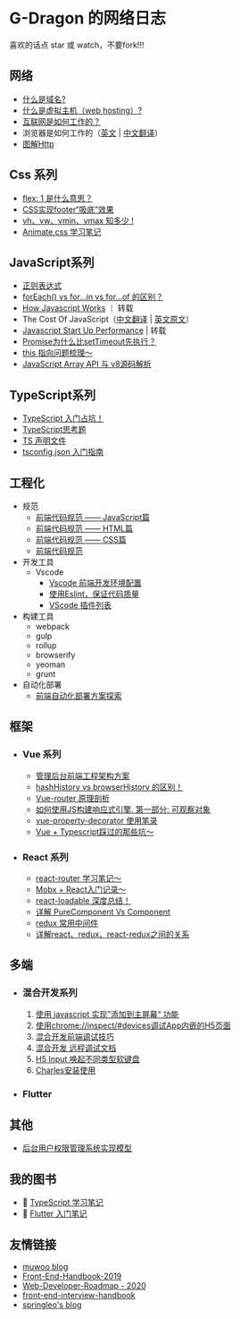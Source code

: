 # G-Dragon 的网络日志

喜欢的话点 star 或 watch，不要fork!!!
 
## 网络
 - [什么是域名?](https://github.com/PandoraG/Articles/issues/63)
 - [什么是虚拟主机（web hosting）?](https://github.com/PandoraG/Articles/issues/64)
 - [互联网是如何工作的？](https://github.com/PandoraG/Articles/issues/66)
 - 浏览器是如何工作的（[英文](https://www.html5rocks.com/en/tutorials/internals/howbrowserswork/#Introduction) | [中文翻译](https://blog.csdn.net/zzzaquarius/article/details/6532299)）
 - [图解Http](https://masterzht.gitbooks.io/-http/content/)
 
## Css 系列
 
 - [flex: 1 是什么意思？](https://github.com/PandoraG/Articles/issues/41)
 - [CSS实现footer“吸底”效果](https://github.com/PandoraG/Articles/issues/42)
 - [vh、vw、vmin、vmax 知多少 !](https://github.com/PandoraG/Articles/issues/47)
 - [Animate.css 学习笔记](https://github.com/PandoraG/Articles/issues/60)
 
## JavaScript系列
 - [正则表达式](./list/正则表达式.md)
 - [forEach() vs for...in vs for...of 的区别？](https://github.com/PandoraG/Articles/issues/65)
 - [How Javascript Works](https://github.com/Troland/how-javascript-works) ｜ 转载
 - The Cost Of JavaScript（[中文翻译](https://v8.js.cn/blog/cost-of-javascript-2019/) | [英文原文](https://v8.dev/blog/cost-of-javascript-2019)）
 - [Javascript Start Up Performance](https://github.com/xitu/gold-miner/blob/master/TODO/javascript-start-up-performance.md) | 转载
 - [Promise为什么比setTimeout先执行？](https://github.com/PandoraG/Articles/issues/71)
 - [this 指向问题梳理～](https://github.com/PandoraG/Articles/issues/70)
 - [JavaScript Array API 与 v8源码解析](https://github.com/PandoraG/Articles/issues/84)
 
 
## TypeScript系列
 - [TypeScript 入门占坑！](https://github.com/PandoraG/Articles/issues/39)
 - [TypeScript思考题](https://github.com/PandoraG/Articles/issues/79)
 - [TS 声明文件](https://github.com/PandoraG/Articles/issues/80)
 - [tsconfig.json 入门指南](https://github.com/PandoraG/Articles/issues/81)
 
 
## 工程化
 - 规范
   - [前端代码规范 —— JavaScript篇](https://github.com/PandoraG/Articles/issues/21)
   - [前端代码规范 —— HTML篇](https://github.com/PandoraG/Articles/issues/20)
   - [前端代码规范 —— CSS篇](https://github.com/PandoraG/Articles/issues/19)
   - [前端代码规范](https://github.com/PandoraG/Articles/issues/15)
 - 开发工具
   - Vscode
     - [Vscode 前端开发环境配置](https://github.com/PandoraG/Articles/issues/7)
     - [使用Eslint，保证代码质量](https://github.com/PandoraG/Articles/issues/9)
     - [VScode 插件列表](https://github.com/PandoraG/Articles/issues/8)
 - 构建工具
   -  webpack
   -  gulp
   -  rollup
   -  browserify
   -  yeoman
   -  grunt
 - 自动化部署
   - [前端自动化部署方案探索](https://github.com/PandoraG/Articles/issues/83)



## 框架

 - ### Vue 系列
   - [管理后台前端工程架构方案](https://github.com/PandoraG/Articles/issues/36)
   - [hashHistory vs browserHistory 的区别！](https://github.com/PandoraG/Articles/issues/38)
   - [Vue-router 原理剖析](https://github.com/PandoraG/Articles/issues/40)
   - [如何使用JS构建响应式引擎. 第一部分: 可观察对象](https://github.com/PandoraG/Articles/issues/59)
   - [vue-property-decorator 使用笔录](https://github.com/PandoraG/Articles/issues/68)
   - [Vue + Typescript踩过的那些坑～](https://github.com/PandoraG/Articles/issues/69)

 - ### React 系列
   - [react-router 学习笔记～](https://github.com/PandoraG/Articles/issues/50)
   - [Mobx + React入门记录～](https://github.com/PandoraG/Articles/issues/48)
   - [react-loadable 深度总结！](https://github.com/PandoraG/Articles/issues/49)
   - [详解 PureComponent Vs Component](https://github.com/PandoraG/Articles/issues/51)
   - [redux 常用中间件](https://github.com/PandoraG/Articles/issues/53)
   - [详解react、redux、react-redux之间的关系](https://github.com/PandoraG/Articles/issues/54)



## 多端

 - ### 混合开发系列
   1. [使用 javascript 实现”添加到主屏幕“ 功能](https://github.com/PandoraG/Articles/issues/34)
   2. [使用chrome://inspect/#devices调试App内嵌的H5页面](https://github.com/PandoraG/Articles/issues/6)
   3. [混合开发前端调试技巧](https://github.com/PandoraG/Articles/issues/18)
   4. [混合开发 远程调试文档](https://github.com/PandoraG/Articles/issues/22)
   5. [H5 Input 唤起不同类型软键盘](https://github.com/PandoraG/Articles/issues/16)
   6. [Charles安装使用](./list/Charles安装使用.md)

 - ### Flutter
 
 
## 其他
 - [后台用户权限管理系统实现模型](https://github.com/PandoraG/Articles/issues/82)
 

## 我的图书
 - :green_book: [TypeScript 学习笔记](https://pandorag.github.io/typescript-study-notes/)
 - :blue_book: [Flutter 入门笔记](https://pandorag.github.io/flutter-notebook/)
 
 
## 友情链接
 - [muwoo blog](https://github.com/muwoo/blogs)
 - [Front-End-Handbook-2019](https://github.com/FrontendMasters/front-end-handbook-2019)
 - [Web-Developer-Roadmap - 2020](https://github.com/kamranahmedse/developer-roadmap)
 - [front-end-interview-handbook](https://github.com/yangshun/front-end-interview-handbook/blob/master/contents/zh/javascript-questions.md)
 - [springleo's blog](https://lq782655835.github.io/blogs/js/v8-array-method.html)
